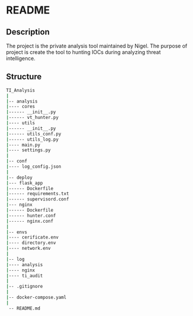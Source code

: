 # README

## Description
The project is the private analysis tool maintained by Nigel. The purpose of project is
create the tool to hunting IOCs during analyzing threat intelligence. 

## Structure
```bash
TI_Analysis
|
|-- analysis
|---- cores
|------ __init__.py
|------ vt_hunter.py
|---- utils
|------ __init__.py
|------ utils_conf.py
|------ utils_log.py
|---- main.py
|---- settings.py
|
|-- conf
|---- log_config.json
|
|-- deploy
|--- flask_app
|------ Dockerfile
|------ requirements.txt
|------ supervisord.conf
|--- nginx
|------ Dockerfile
|------ hunter.conf
|------ nginx.conf
|
|-- envs
|---- cerificate.env
|---- directory.env
|---- network.env
|
|-- log
|---- analysis
|---- nginx
|---- ti_audit
|
|-- .gitignore
|
|-- docker-compose.yaml
|
 -- README.md
```